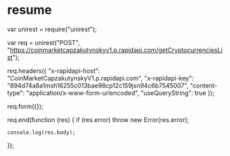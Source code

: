 # resume

var unirest = require("unirest");

var req = unirest("POST", "https://coinmarketcapzakutynskyv1.p.rapidapi.com/getCryptocurrenciesList");

req.headers({
	"x-rapidapi-host": "CoinMarketCapzakutynskyV1.p.rapidapi.com",
	"x-rapidapi-key": "894d74a8a1msh16255c013bae98cp12c159jsn94c6b7545007",
	"content-type": "application/x-www-form-urlencoded",
	"useQueryString": true
});

req.form({});

req.end(function (res) {
	if (res.error) throw new Error(res.error);

	console.log(res.body);
});

